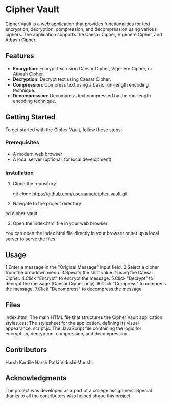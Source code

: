 # Cipher Vault

Cipher Vault is a web application that provides functionalities for text encryption, decryption, compression, and decompression using various ciphers. The application supports the Caesar Cipher, Vigenère Cipher, and Atbash Cipher. 

## Features

- **Encryption**: Encrypt text using Caesar Cipher, Vigenère Cipher, or Atbash Cipher.
- **Decryption**: Decrypt text using Caesar Cipher.
- **Compression**: Compress text using a basic run-length encoding technique.
- **Decompression**: Decompress text compressed by the run-length encoding technique.

## Getting Started

To get started with the Cipher Vault, follow these steps:

### Prerequisites

- A modern web browser
- A local server (optional, for local development)

### Installation

1. Clone the repository

   git clone https://github.com/username/cipher-vault.git

2. Navigate to the project directory

  cd cipher-vault

3. Open the index.html file in your web browser

You can open the index.html file directly in your browser or set up a local server to serve the files.

## Usage
1.Enter a message in the "Original Message" input field.
2.Select a cipher from the dropdown menu.
3.Specify the shift value if using the Caesar Cipher.
4.Click "Encrypt" to encrypt the message.
5.Click "Decrypt" to decrypt the message (Caesar Cipher only).
6.Click "Compress" to compress the message.
7.Click "Decompress" to decompress the message.

## Files
index.html: The main HTML file that structures the Cipher Vault application.
styles.css: The stylesheet for the application, defining its visual appearance.
script.js: The JavaScript file containing the logic for encryption, decryption, compression, and decompression.

## Contributors
Harsh Kardile
Harsh Patki
Vidushi Munshi

## Acknowledgments
The project was developed as a part of a college assignment.
Special thanks to all the contributors who helped shape this project.
